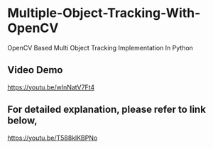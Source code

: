 # Multiple-Object-Tracking-With-OpenCV
OpenCV Based Multi Object Tracking Implementation In Python


<h2>Video Demo</h2>

https://youtu.be/wInNatV7Ft4

<h2>For detailed explanation, please refer to link below,</h2>

https://youtu.be/T588klKBPNo
